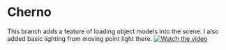 # Cherno
This branch adds a feature of loading object models into the scene. I also added basic lighting from moving point light there.
[![Watch the video](https://img.youtube.com/vi/Q1cnApwna3A/maxresdefault.jpg)](https://youtu.be/Q1cnApwna3A)
